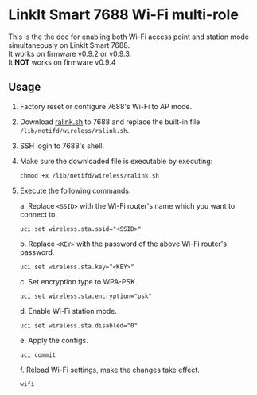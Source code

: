 # LinkIt Smart 7688 Wi-Fi multi-role

This is the the doc for enabling both Wi-Fi access point and station mode simultaneously on LinkIt Smart 7688.<BR>
It works on firmware v0.9.2 or v0.9.3.<BR>
It <B>NOT</B> works on firmware v0.9.4

## Usage

1. Factory reset or configure 7688's Wi-Fi to AP mode.

2. Download [ralink.sh](https://raw.githubusercontent.com/changyuheng/linkit-smart-7688-wifi-multi-role/master/files/lib/netifd/wireless/ralink.sh) to 7688 and replace the built-in file `/lib/netifd/wireless/ralink.sh`.

3. SSH login to 7688's shell.

4. Make sure the downloaded file is executable by executing:

    ```
    chmod +x /lib/netifd/wireless/ralink.sh
    ```

5. Execute the following commands:

    a. Replace `<SSID>` with the Wi-Fi router's name which you want to connect to.

    ```
    uci set wireless.sta.ssid="<SSID>"
    ```

    b. Replace `<KEY>` with the password of the above Wi-Fi router's password.

    ```
    uci set wireless.sta.key="<KEY>"
    ```

    c. Set encryption type to WPA-PSK.

    ```
    uci set wireless.sta.encryption="psk"
    ```

    d. Enable Wi-Fi station mode.

    ```
    uci set wireless.sta.disabled="0"
    ```

    e. Apply the configs.

    ```
    uci commit
    ```

    f. Reload Wi-Fi settings, make the changes take effect.

    ```
    wifi
    ```
